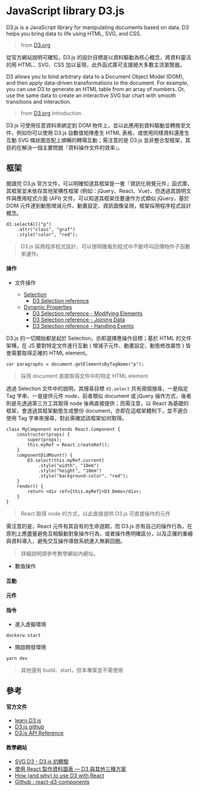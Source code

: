 # JavaScript library D3.js

D3.js is a JavaScript library for manipulating documents based on data. D3 helps you bring data to life using HTML, SVG, and CSS.
> from [D3.org](https://d3js.org/)

從官方網站說明可確知，D3.js 的設計目標是以資料驅動為核心概念，將資料靈活的用 HTML、SVG、CSS 加以呈現，此外函式庫可支援絕大多數主流瀏覽器。

D3 allows you to bind arbitrary data to a Document Object Model (DOM), and then apply data-driven transformations to the document. For example, you can use D3 to generate an HTML table from an array of numbers. Or, use the same data to create an interactive SVG bar chart with smooth transitions and interaction.
> from [D3.org](https://d3js.org/#introduction) Introduction

D3.js 可使用任意資料來綁定到 DOM 物件上，並以此應用到資料驅動並轉換至文件，例如你可以使用 D3.js 自數值矩陣產生 HTML 表格，或使用同樣資料還產生互動 SVG 條狀圖並配上順暢的轉場互動；需注意的是 D3.js 並非整合型框架，其目的在解決一個主要問題『資料操作文件的效率』。

## 框架

閱讀完 D3.js 官方文件，可以明確知道其框架是一套『資訊化視覺元件』函式庫，其框架並未依存其他架構性框架 (例如：jQuery、React、Vue)，但透過其說明文件與應用程式介面 (API) 文件，可以知道其框架住要運作方式類似 jQuery，基於 DOM 元件達到動態增減元件、動畫設定、資訊圖像呈現，框架採用程序程式設計概念。

```
d3.selectAll("p")
    .attr("class", "graf")
    .style("color", "red");
```
> D3.js 採用程序程式設計，可以很明確看到程式中不斷呼叫回傳物件子函數來運作。

#### 操作

+ 文件操作

  - [Selection](https://d3js.org/#selections)
      + [D3 Selection reference](https://github.com/d3/d3-selection/blob/v1.4.1/README.md#selection)
  - [Dynamic Properties](https://d3js.org/#properties)
      + [D3 Selection reference - Modifying Elements](https://github.com/d3/d3-selection/blob/v1.4.1/README.md#modifying-elements)
      + [D3 Selection reference - Joining Data](https://github.com/d3/d3-selection/blob/v1.4.1/README.md#joining-data)
      + [D3 Selection reference - Handling Events](https://github.com/d3/d3-selection/blob/v1.4.1/README.md#handling-events)

D3.js 的一切開始都是起於 Selection，亦即選擇應操作目標；基於 HTML 的文件架構，在 JS 要對特定文件進行互動 ( 增減子元件、動畫設定、動態修改屬性 ) 皆會需要取得正確的 HTML element。

```
var paragraphs = document.getElementsByTagName("p");
```
> 採用 document 直接取得文件中的特定 HTML element

透過 Selection 文件中的說明，其搜尋目標 ```d3.select``` 共有兩個搜尋，一是指定 Tag 字串、一是提供元件 node，前者類似 document 或 jQuery 操作方式，後者則是先透過第三方工具取得 node 後再直接提供；而需注意，以 React 為基礎的框架，會透過其框架動態生成整份 document，亦即在這框架體制下，並不適合使用 Tag 字串來搜尋，對此需確認該框架如何取得。

```
class MyComponent extends React.Component {
    constructor(props) {
        super(props);
        this.myRef = React.createRef();
    }
    componentDidMount() {
        D3.select(this.myRef.current)
            .style("width", "10em")
            .style("height", "10em")
            .style("background-color", "red");
    }
    render() {
        return <div ref={this.myRef}>D3 Demo</div>;
    }
}
```
> React 取得 node 的方式，以此直接提供 D3.js 可直接操作的元件

需注意的是，React 元件有其自有的生命週期，而 D3.js 亦有自己的操作行為，在原則上應盡量避免互相驅動對象操作行為，或者操作應明確區分，以及正確的重繪與資料導入，避免交互操作導致系統進入無窮回圈。
> 詳細說明請參考教學網站內網址。

+ 數值操作

#### 互動

#### 元件



#### 指令

+ 進入虛擬環境
```
dockerw start
```

+ 開啟開發環境
```
yarn dev
```
> 其他還有 build、start，但本專案並不需使用

## 參考

#### 官方文件

+ [learn D3.js](https://observablehq.com/collection/@d3/learn-d3)
+ [D3.js github](https://github.com/d3/d3)
+ [D3.js API Reference](https://github.com/d3/d3/blob/master/API.md)

#### 教學網站

+ [SVG D3 - D3.js 初體驗](https://www.oxxostudio.tw/articles/201410/svg-d3-js.html)
+ [使用 React 製作資料圖表 — D3 與其他三種方案](https://medium.com/visuallylab/891534fce073)
+ [How (and why) to use D3 with React](https://hackernoon.com/how-and-why-to-use-d3-with-react-d239eb1ea274)
+ [Github : react-d3-components](https://github.com/codesuki/react-d3-components)
